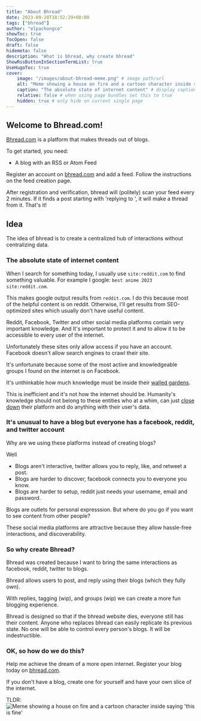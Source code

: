 ```yaml
---
title: "About Bhread"
date: 2023-09-20T18:52:29+08:00
tags: ["bhread"]
author: "elpachongco"
showToc: true
TocOpen: false
draft: false
hidemeta: false
description: "What is bhread, why create bhread"
ShowRssButtonInSectionTermList: true
UseHugoToc: true
cover:
    image: "/images/about-bhread-meme.png" # image path/url
    alt: "Meme showing a house on fire and a cartoon character inside saying 'this is fine'" # alt text
    caption: "The absolute state of internet content" # display caption under cover
    relative: false # when using page bundles set this to true
    hidden: true # only hide on current single page
---
```

## Welcome to Bhread.com!

[Bhread.com](https://bhread.com) is a platform that makes threads out of blogs.

To get started, you need:

- A blog with an RSS or Atom Feed

Register an account on [bhread.com](https://bhread.com/accounts/signup/) and add a feed. Follow the instructions on the feed creation page.

After registration and verification, bhread will (politely) scan your feed every 2 minutes. If it finds a post starting with 'replying to <link>', it will make a 
thread from it. That's it!

## Idea

The idea of bhread is to create a centralized hub of interactions without centralizing data.

### The absolute state of internet content

When I search for something today, I usually use `site:reddit.com` to find something valuable. For example I google: `best anime 2023 site:reddit.com`.

This makes google output results from `reddit.com`. I do this because most of the helpful content is on reddit. 
Otherwise, I'll get results from SEO-optimized sites which usually don't have useful content.

Reddit, Facebook, Twitter and other social media platforms contain very important knowledge. 
And It's important to protect it and to allow it to be accessible to every user of the internet.

Unfortunately these sites only allow access if you have an account. Facebook doesn't allow search engines to crawl their site. 

It's unfortunate because some of the most active and knowledgeable groups I found on the internet is on Facebook.

It's unthinkable how much knowledge must be inside their [walled gardens](https://en.wikipedia.org/wiki/Closed_platform).

This is inefficient and it's not how the internet should be. Humanity's knowledge should not belong to these entities who at a whim, can just 
[close](https://en.wikipedia.org/wiki/2023_Reddit_API_controversy)
[down](https://techcrunch.com/2023/06/30/twitter-now-requires-an-account-to-view-tweets/) 
their platform and do anything with their user's data.

### It's unusual to have a blog but everyone has a facebook, reddit, and twitter account

Why are we using these platforms instead of creating blogs?

Well

- Blogs aren't interactive, twitter allows you to reply, like, and retweet a post.
- Blogs are harder to discover, facebook connects you to everyone you know.
- Blogs are harder to setup, reddit just needs your username, email and password.

Blogs are outlets for personal expresssion. But where do you go if you want to see content from other people?

These social media platforms are attractive because they allow hassle-free interactions, and discoverability.

### So why create Bhread?

Bhread was created because I want to bring the same interactions as facebook, reddit, twitter to blogs.

Bhread allows users to post, and reply using their blogs (which they fully own). 

With replies, tagging (wip), and groups (wip) we can create a more fun blogging experience. 

Bhread is designed so that if the bhread website dies, everyone still has their content. Anyone who replaces bhread can easily replicate its previous state.
No one will be able to control every person's blogs. It will be indestructible.

### OK, so how do we do this?

Help me achieve the dream of a more open internet. Register your blog today on [bhread.com](https://bhread.com/accounts/signup/). 

If you don't have a blog, create one for yourself and have your own slice of the internet.

TLDR:
![Meme showing a house on fire and a cartoon character inside saying 'this is fine'](/images/about-bhread-meme.png)
